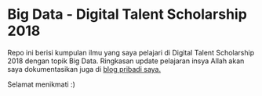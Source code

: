 # Big Data - Digital Talent Scholarship 2018

Repo ini berisi kumpulan ilmu yang saya pelajari di Digital Talent Scholarship 2018 dengan topik Big Data. Ringkasan update pelajaran insya Allah akan saya dokumentasikan juga di [blog pribadi saya.](http://lzharif.com/)

Selamat menikmati :)
